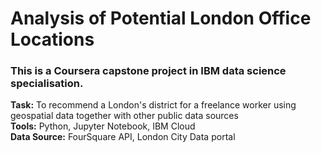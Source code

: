 # Analysis of Potential London Office Locations

### This is a Coursera capstone project in IBM data science specialisation.  
**Task:** To recommend a London's district for a freelance worker using geospatial data together with other public data sources  
**Tools:** Python, Jupyter Notebook, IBM Cloud  
**Data Source:** FourSquare API, London City Data portal
